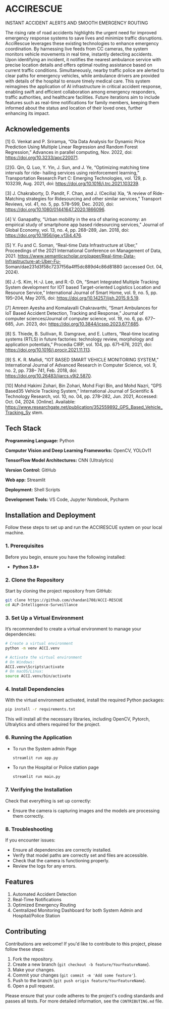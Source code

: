 
# ACCIRESCUE
INSTANT ACCIDENT
ALERTS AND SMOOTH EMERGENCY
ROUTING

The rising rate of road accidents highlights the urgent need for improved emergency
response systems to save lives and minimize traffic disruptions. AcciRescue leverages
these existing technologies to enhance emergency coordination. By harnessing live feeds
from CC cameras, the system monitors vehicle movements in real time, instantly detecting
accidents. Upon identifying an incident, it notifies the nearest ambulance service with
precise location details and offers optimal routing assistance based on current traffic
conditions. Simultaneously, nearby traffic police are alerted to clear paths for emergency
vehicles, while ambulance drivers are provided with details of the hospital to ensure timely
medical care.
This system reimagines the application of AI infrastructure in critical accident response,
enabling swift and efficient collaboration among emergency responders, traffic authorities,
and healthcare facilities. Future iterations aim to include features such as real-time
notifications for family members, keeping them informed about the status and location of
their loved ones, further enhancing its impact.

## Acknowledgements

[1] G. Venkat and P. Sriramya, “Ola Data Analysis for Dynamic Price Prediction Using
Multiple Linear Regression and Random Forest Regression,” Advances in parallel
computing, Nov. 2022, doi: https://doi.org/10.3233/apc220071.

[2]G. Qin, Q. Luo, Y. Yin, J. Sun, and J. Ye, “Optimizing matching time intervals for ride-
hailing services using reinforcement learning,” Transportation Research Part C: Emerging
Technologies, vol. 129, p. 103239, Aug. 2021, doi:
https://doi.org/10.1016/j.trc.2021.103239.

[3] J. Chakraborty, D. Pandit, F. Chan, and J. (Cecilia) Xia, “A review of Ride-Matching
strategies for Ridesourcing and other similar services,” Transport Reviews, vol. 41, no. 5,
pp. 578–599, Dec. 2020, doi: https://doi.org/10.1080/01441647.2020.1866096.

[4] V. Ganapathy, “Urban mobility in the era of sharing economy: an empirical study of
smartphone app based ridesourcing services,” Journal of Global Economy, vol. 13, no. 4,
pp. 268–289, Jan. 2018, doi: https://doi.org/10.1956/jge.v13i4.476.

[5] Y. Fu and C. Soman, “Real-time Data Infrastructure at Uber,” Proceedings of the 2021
International Conference on Management of Data, 2021.
https://www.semanticscholar.org/paper/Real-time-Data-Infrastructure-at-Uber-Fu-
Soman/dae231d3f58c7237f56a4ff5dc889d4c86d81880 (accessed Oct. 04, 2024).

[6] J.-S. Kim, H.-J. Lee, and R.-D. Oh, “Smart Integrated Multiple Tracking System
development for IOT based Target-oriented Logistics Location and Resource Service,”
International Journal of Smart Home, vol. 9, no. 5, pp. 195–204, May 2015, doi:
https://doi.org/10.14257/ijsh.2015.9.5.19.

[7] Amreen Ayesha and Komalavalli Chakravarthi, “Smart Ambulances for IoT Based
Accident Detection, Tracking and Response,” Journal of computer sciences/Journal of
computer science, vol. 19, no. 6, pp. 677–685, Jun. 2023, doi:
https://doi.org/10.3844/jcssp.2023.677.685.

[8] S. Thiede, B. Sullivan, R. Damgrave, and E. Lutters, “Real-time locating systems
(RTLS) in future factories: technology review, morphology and application potentials,”
Procedia CIRP, vol. 104, pp. 671–676, 2021, doi:
https://doi.org/10.1016/j.procir.2021.11.113.

[9] S. K. R. Mallidi, “IOT BASED SMART VEHICLE MONITORING SYSTEM,”
International Journal of Advanced Research in Computer Science, vol. 9, no. 2, pp. 738–
741, Feb. 2018, doi: https://doi.org/10.26483/ijarcs.v9i2.5870.

[10] Mohd Hakimi Zohari, Bin Zohari, Mohd Fiqri Bin, and Mohd Nazri, “GPS Based35
Vehicle Tracking System,” International Journal of Scientific & Technology Research, vol.
10, no. 04, pp. 278–282, Jun. 2021, Accessed: Oct. 04, 2024. [Online]. Available:
https://www.researchgate.net/publication/352559892_GPS_Based_Vehicle_Tracking_Sy
stem.

## Tech Stack


**Programming Language:** Python

**Computer Vision and Deep Learning Frameworks:** OpenCV, YOLOv11


**TensorFlow
Model Architectures:** CNN (Ultralytics)

**Version Control:** GitHub

**Web app:** Streamlit

**Deployment:** Shell Scripts

**Development Tools:**
VS Code,
Jupyter Notebook,
Pycharm
## Installation and Deployment

Follow these steps to set up and run the ACCIRESCUE system on your local machine.

### 1. Prerequisites
Before you begin, ensure you have the following installed:
- **Python 3.8+**

### 2. Clone the Repository

Start by cloning the project repository from GitHub:

```bash
git clone https://github.com/chandan1708/ACCI-RESCUE
cd ALP-Intelligence-Surveillance
```
### 3. Set Up a Virtual Environment

It’s recommended to create a virtual environment to manage your dependencies:

```bash
# Create a virtual environment
python -m venv ACCI.venv

# Activate the virtual environment
# On Windows:
ACCI.venv\Scripts\activate
# On macOS/Linux:
source ACCI.venv/bin/activate
```

### 4. Install Dependencies
With the virtual environment activated, install the required Python packages:

```bash
pip install -r requirements.txt
```

This will install all the necessary libraries, including OpenCV, Pytorch, Ultralytics and others required for the project.

### 6. Running the Application

- To run the System admin Page
  ```bash
  streamlit run app.py
  ```
- To run the Hospital or Police station page
    ```bash
    streamlit run main.py
    ```

### 7. Verifying the Installation

Check that everything is set up correctly:

- Ensure the camera is capturing images and the models are processing them correctly.

### 8. Troubleshooting

If you encounter issues:

- Ensure all dependencies are correctly installed.
- Verify that model paths are correctly set and files are accessible.
- Check that the camera is functioning properly.
- Review the logs for any errors.

## Features

1. Automated Accident Detection
2. Real-Time Notifications
3. Optimized Emergency Routing
4. Centralized Monitoring Dashboard for both System Admin and Hospital/Police Station

## Contributing



Contributions are welcome! If you'd like to contribute to this project, please follow these steps:

1. Fork the repository.
2. Create a new branch (`git checkout -b feature/YourFeatureName`).
3. Make your changes.
4. Commit your changes (`git commit -m 'Add some feature'`).
5. Push to the branch (`git push origin feature/YourFeatureName`).
6. Open a pull request.

Please ensure that your code adheres to the project's coding standards and passes all tests. For more detailed information, see the `CONTRIBUTING.md` file.